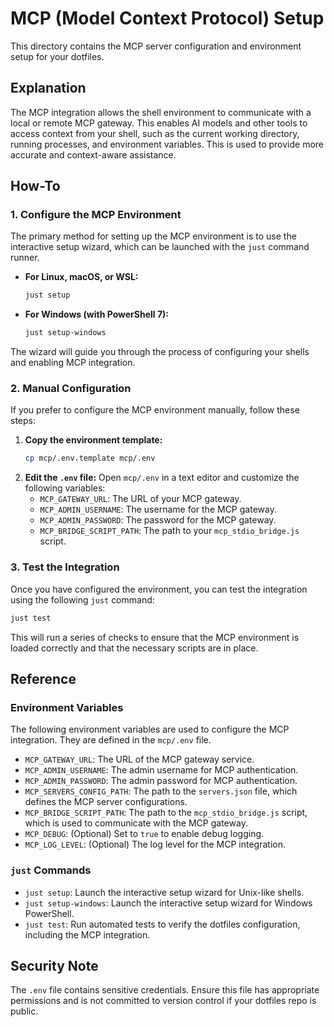 # MCP (Model Context Protocol) Setup

This directory contains the MCP server configuration and environment setup for your dotfiles.

## Explanation

The MCP integration allows the shell environment to communicate with a local or remote MCP gateway. This enables AI models and other tools to access context from your shell, such as the current working directory, running processes, and environment variables. This is used to provide more accurate and context-aware assistance.

## How-To

### 1. Configure the MCP Environment

The primary method for setting up the MCP environment is to use the interactive setup wizard, which can be launched with the `just` command runner.

- **For Linux, macOS, or WSL:**
  ```bash
  just setup
  ```
- **For Windows (with PowerShell 7):**
  ```bash
  just setup-windows
  ```

The wizard will guide you through the process of configuring your shells and enabling MCP integration.

### 2. Manual Configuration

If you prefer to configure the MCP environment manually, follow these steps:

1.  **Copy the environment template:**
    ```bash
    cp mcp/.env.template mcp/.env
    ```
2.  **Edit the `.env` file:**
    Open `mcp/.env` in a text editor and customize the following variables:
    - `MCP_GATEWAY_URL`: The URL of your MCP gateway.
    - `MCP_ADMIN_USERNAME`: The username for the MCP gateway.
    - `MCP_ADMIN_PASSWORD`: The password for the MCP gateway.
    - `MCP_BRIDGE_SCRIPT_PATH`: The path to your `mcp_stdio_bridge.js` script.

### 3. Test the Integration

Once you have configured the environment, you can test the integration using the following `just` command:

```bash
just test
```

This will run a series of checks to ensure that the MCP environment is loaded correctly and that the necessary scripts are in place.

## Reference

### Environment Variables

The following environment variables are used to configure the MCP integration. They are defined in the `mcp/.env` file.

-   `MCP_GATEWAY_URL`: The URL of the MCP gateway service.
-   `MCP_ADMIN_USERNAME`: The admin username for MCP authentication.
-   `MCP_ADMIN_PASSWORD`: The admin password for MCP authentication.
-   `MCP_SERVERS_CONFIG_PATH`: The path to the `servers.json` file, which defines the MCP server configurations.
-   `MCP_BRIDGE_SCRIPT_PATH`: The path to the `mcp_stdio_bridge.js` script, which is used to communicate with the MCP gateway.
-   `MCP_DEBUG`: (Optional) Set to `true` to enable debug logging.
-   `MCP_LOG_LEVEL`: (Optional) The log level for the MCP integration.

### `just` Commands

-   `just setup`: Launch the interactive setup wizard for Unix-like shells.
-   `just setup-windows`: Launch the interactive setup wizard for Windows PowerShell.
-   `just test`: Run automated tests to verify the dotfiles configuration, including the MCP integration.

## Security Note

The `.env` file contains sensitive credentials. Ensure this file has appropriate permissions and is not committed to version control if your dotfiles repo is public.